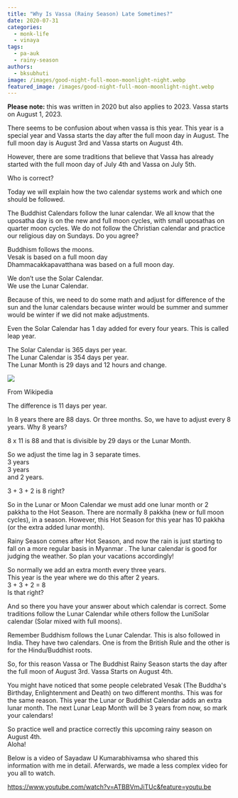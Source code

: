 ```yaml
---
title: "Why Is Vassa (Rainy Season) Late Sometimes?"
date: 2020-07-31
categories: 
  - monk-life
  - vinaya
tags: 
  - pa-auk
  - rainy-season
authors: 
  - bksubhuti
image: /images/good-night-full-moon-moonlight-night.webp
featured_image: /images/good-night-full-moon-moonlight-night.webp
---
```


**Please note:** this was written in 2020 but also applies to 2023. Vassa starts on August 1, 2023.

There seems to be confusion about when vassa is this year. This year is a special year and Vassa starts the day after the full moon day in August. The full moon day is August 3rd and Vassa starts on August 4th.

However, there are some traditions that believe that Vassa has already started with the full moon day of July 4th and Vassa on July 5th.

Who is correct?

Today we will explain how the two calendar systems work and which one should be followed.

The Buddhist Calendars follow the lunar calendar. We all know that the uposatha day is on the new and full moon cycles, with small uposathas on quarter moon cycles. We do not follow the Christian calendar and practice our religious day on Sundays. Do you agree?

Buddhism follows the moons.  
Vesak is based on a full moon day  
Dhammacakkapavatthana was based on a full moon day.

We don’t use the Solar Calendar.  
We use the Lunar Calendar.

Because of this, we need to do some math and adjust for difference of the sun and the lunar calendars because winter would be summer and summer would be winter if we did not make adjustments.

Even the Solar Calendar has 1 day added for every four years. This is called leap year.

The Solar Calendar is 365 days per year.  
The Lunar Calendar is 354 days per year.  
The Lunar Month is 29 days and 12 hours and change.

![](/images/800px-2020_Lunar_Calendar.webp)

From Wikipedia

The difference is 11 days per year.

  
In 8 years there are 88 days. Or three months. So, we have to adjust every 8 years. Why 8 years?

8 x 11 is 88 and that is divisible by 29 days or the Lunar Month.

So we adjust the time lag in 3 separate times.  
3 years  
3 years  
and 2 years.

3 + 3 + 2 is 8 right?

So in the Lunar or Moon Calendar we must add one lunar month or 2 pakkha to the Hot Season. There are normally 8 pakkha (new or full moon cycles), in a season. However, this Hot Season for this year has 10 pakkha (or the extra added lunar month).

Rainy Season comes after Hot Season, and now the rain is just starting to fall on a more regular basis in Myanmar . The lunar calendar is good for judging the weather. So plan your vacations accordingly!

So normally we add an extra month every three years.  
This year is the year where we do this after 2 years.  
3 + 3 + 2 = 8  
Is that right?

And so there you have your answer about which calendar is correct. Some traditions follow the Lunar Calendar while others follow the LuniSolar calendar (Solar mixed with full moons).

Remember Buddhism follows the Lunar Calendar. This is also followed in India. They have two calendars. One is from the British Rule and the other is for the Hindu/Buddhist roots.

  
So, for this reason Vassa or The Buddhist Rainy Season starts the day after the full moon of August 3rd. Vassa Starts on August 4th.

You might have noticed that some people celebrated Vesak (The Buddha's Birthday, Enlightenment and Death) on two different months. This was for the same reason. This year the Lunar or Buddhist Calendar adds an extra lunar month. The next Lunar Leap Month will be 3 years from now, so mark your calendars!

So practice well and practice correctly this upcoming rainy season on August 4th.  
Aloha!

Below is a video of Sayadaw U Kumarabhivamsa who shared this information with me in detail. Aferwards, we made a less complex video for you all to watch.

https://www.youtube.com/watch?v=ATBBVmJiTUc&feature=youtu.be